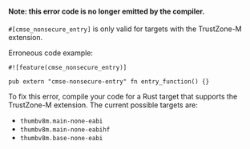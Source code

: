 #### Note: this error code is no longer emitted by the compiler.

`#[cmse_nonsecure_entry]` is only valid for targets with the TrustZone-M
extension.

Erroneous code example:

```ignore (no longer emitted)
#![feature(cmse_nonsecure_entry)]

pub extern "cmse-nonsecure-entry" fn entry_function() {}
```

To fix this error, compile your code for a Rust target that supports the
TrustZone-M extension. The current possible targets are:
* `thumbv8m.main-none-eabi`
* `thumbv8m.main-none-eabihf`
* `thumbv8m.base-none-eabi`
